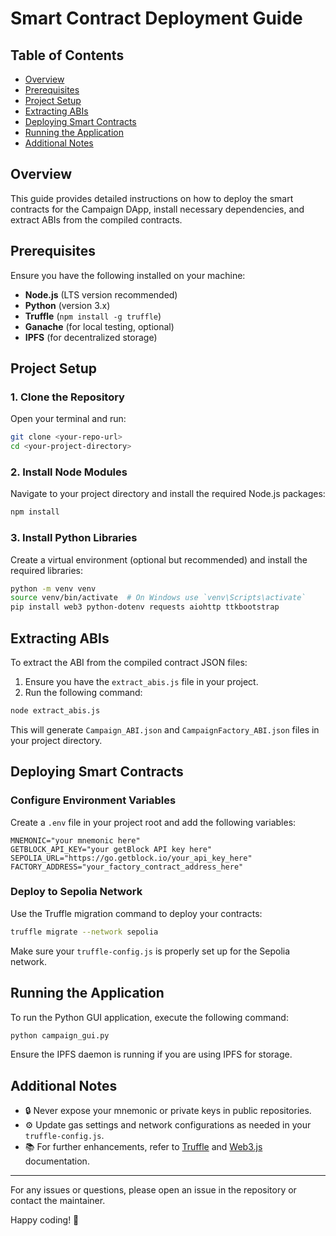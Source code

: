 # Smart Contract Deployment Guide

## Table of Contents
- [Overview](#overview)
- [Prerequisites](#prerequisites)
- [Project Setup](#project-setup)
- [Extracting ABIs](#extracting-abis)
- [Deploying Smart Contracts](#deploying-smart-contracts)
- [Running the Application](#running-the-application)
- [Additional Notes](#additional-notes)

## Overview

This guide provides detailed instructions on how to deploy the smart contracts for the Campaign DApp, install necessary dependencies, and extract ABIs from the compiled contracts.

## Prerequisites

Ensure you have the following installed on your machine:

- **Node.js** (LTS version recommended)
- **Python** (version 3.x)
- **Truffle** (`npm install -g truffle`)
- **Ganache** (for local testing, optional)
- **IPFS** (for decentralized storage)

## Project Setup

### 1. Clone the Repository

Open your terminal and run:

```bash
git clone <your-repo-url>
cd <your-project-directory>
```

### 2. Install Node Modules

Navigate to your project directory and install the required Node.js packages:

```bash
npm install
```

### 3. Install Python Libraries

Create a virtual environment (optional but recommended) and install the required libraries:

```bash
python -m venv venv
source venv/bin/activate  # On Windows use `venv\Scripts\activate`
pip install web3 python-dotenv requests aiohttp ttkbootstrap
```

## Extracting ABIs

To extract the ABI from the compiled contract JSON files:

1. Ensure you have the `extract_abis.js` file in your project.
2. Run the following command:

```bash
node extract_abis.js
```

This will generate `Campaign_ABI.json` and `CampaignFactory_ABI.json` files in your project directory.

## Deploying Smart Contracts

### Configure Environment Variables

Create a `.env` file in your project root and add the following variables:

```
MNEMONIC="your mnemonic here"
GETBLOCK_API_KEY="your getBlock API key here"
SEPOLIA_URL="https://go.getblock.io/your_api_key_here"
FACTORY_ADDRESS="your_factory_contract_address_here"
```

### Deploy to Sepolia Network

Use the Truffle migration command to deploy your contracts:

```bash
truffle migrate --network sepolia
```

Make sure your `truffle-config.js` is properly set up for the Sepolia network.

## Running the Application

To run the Python GUI application, execute the following command:

```bash
python campaign_gui.py
```

Ensure the IPFS daemon is running if you are using IPFS for storage.

## Additional Notes

- 🔒 Never expose your mnemonic or private keys in public repositories.
- ⚙️ Update gas settings and network configurations as needed in your `truffle-config.js`.
- 📚 For further enhancements, refer to [Truffle](https://trufflesuite.com/docs/) and [Web3.js](https://web3js.readthedocs.io/) documentation.

---

For any issues or questions, please open an issue in the repository or contact the maintainer.

Happy coding! 🚀